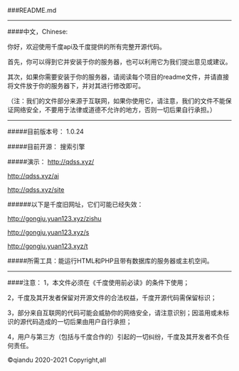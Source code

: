 ###README.md
***
####中文，Chinese:

你好，欢迎使用千度api及千度提供的所有完整开源代码。

首先，你可以得到它并安装于你的服务器，也可以利用它为我们提出意见或建议。

其次，如果你需要安装于你的服务器，请阅读每个项目的readme文件，并请直接将文件放于你的服务器下，并对其进行修改即可。

（注：我们的文件部分来源于互联网，如果你使用它，请注意，我们的文件不能保证网络安全，不要用于法律或道德不允许的地方，否则一切后果自行承担。）
***
#####目前版本号：
1.0.24

#####目前开源：
搜索引擎

#####演示：
http://qdss.xyz/

http://qdss.xyz/ai

http://qdss.xyz/site

######以下是千度旧网址，它们可能已经失效：

http://gongju.yuan123.xyz/zishu

http://gongju.yuan123.xyz/s

http://gongju.yuan123.xyz/t

#####所需工具：能运行HTML和PHP且带有数据库的服务器或主机空间。
***
####注意：
1，本文件必须在《千度使用前必读》的条件下使用；

2，千度及其开发者保留对开源文件的合法权益，千度开源代码需保留标识；

3，部分来自互联网的代码可能会威胁你的网络安全，请注意识别；因滥用或未标识的源代码造成的一切后果由用户自行承担；

4，用户与第三方（包括与千度合作的）引起的一切纠纷，千度及其开发者不负任何责任。

©qiandu 2020-2021 Copyright,all
